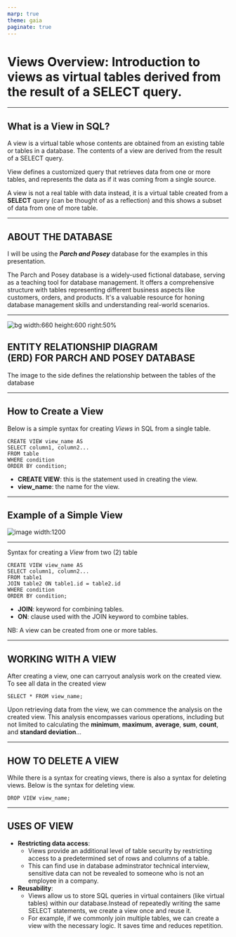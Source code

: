 ```yaml
---
marp: true
theme: gaia
paginate: true
---
```

<!-- _class: invert -->
# **Views Overview: Introduction to views as virtual tables derived from the result of a SELECT query.**

---
## **What is a View in SQL?**

A view is a virtual table whose contents are obtained from an existing table or tables in a database. The contents of a view are derived from the result of a SELECT query.

View defines a customized query that retrieves data from one or more tables, and represents the data as if it was coming from a single source.

A view is not a real table with data instead, it is a virtual table created from a **SELECT** query (can be thought of as a reflection) and this shows a subset of data from one of more table.

---
<!-- _class: invert -->
## **ABOUT THE DATABASE**

I will be using the ***Parch and Posey*** database for the examples in this presentation.

The Parch and Posey database is a widely-used fictional database, serving as a teaching tool for database management. It offers a comprehensive structure with tables representing different business aspects like customers, orders, and products. It's a valuable resource for honing database management skills and understanding real-world scenarios.


---

![bg width:660 height:600 right:50%](./erd.png) 

## **ENTITY RELATIONSHIP DIAGRAM </br>(ERD) FOR PARCH AND POSEY DATABASE**

The image to the side defines the relationship between the tables of the database 

---

<!-- _class: invert -->
## **How to Create a View**

Below is a simple syntax for creating _Views_ in SQL from a single table.

```
CREATE VIEW view_name AS
SELECT column1, column2...
FROM table
WHERE condition
ORDER BY condition;
```
- **CREATE VIEW**: this is the statement used in creating the view.
- **view_name**: the name for the view.

---

## **Example of a Simple View**

![image width:1200](./orders2016.png)



---

Syntax for creating a _View_ from two (2) table

```
CREATE VIEW view_name AS
SELECT column1, column2...
FROM table1
JOIN table2 ON table1.id = table2.id
WHERE condition
ORDER BY condition;
```

- **JOIN**: keyword for combining tables.
- **ON**: clause used with the JOIN keyword to combine tables.

NB: A view can be created from one or more tables.

---

## **WORKING WITH A VIEW**

After creating a view, one can carryout analysis work on the created view. To see all data in the created view

```
SELECT * FROM view_name;
```

Upon retrieving data from the view, we can commence the analysis on the created view. This analysis encompasses various operations, including but not limited to calculating the **minimum**, **maximum**, **average**, **sum**, **count**, and **standard deviation**...

---
<!-- _class: invert -->

## **HOW TO DELETE A VIEW**
While there is a syntax for creating views, there is also a syntax for deleting views. Below is the syntax for deleting view.

```
DROP VIEW view_name;
```

---

## **USES OF VIEW**

- **Restricting data access**: 
    - Views provide an additional level of table security by restricting access to a predetermined set of rows and columns of a table.
    - This can find use in database adminstrator technical interview, sensitive data can not be revealed to someone who is not an employee in a company.
- **Reusability**:
    - Views allow us to store SQL queries in virtual containers (like virtual tables) within our database.Instead of repeatedly writing the same SELECT statements, we create a view once and reuse it.
    - For example, if we commonly join multiple tables, we can create a view with the necessary logic. It saves time and reduces repetition.